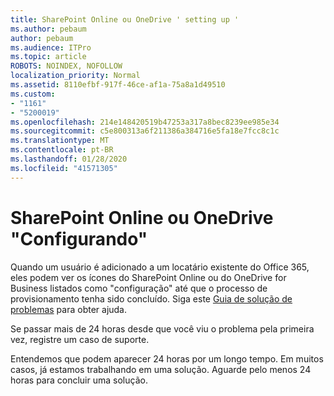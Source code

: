 ```yaml
---
title: SharePoint Online ou OneDrive ' setting up '
ms.author: pebaum
author: pebaum
ms.audience: ITPro
ms.topic: article
ROBOTS: NOINDEX, NOFOLLOW
localization_priority: Normal
ms.assetid: 8110efbf-917f-46ce-af1a-75a8a1d49510
ms.custom:
- "1161"
- "5200019"
ms.openlocfilehash: 214e148420519b47253a317a8bec8239ee985e34
ms.sourcegitcommit: c5e800313a6f211386a384716e5fa18e7fcc8c1c
ms.translationtype: MT
ms.contentlocale: pt-BR
ms.lasthandoff: 01/28/2020
ms.locfileid: "41571305"
---
```

# <a name="sharepoint-online-or-onedrive-setting-up"></a>SharePoint Online ou OneDrive "Configurando"

Quando um usuário é adicionado a um locatário existente do Office 365, eles podem ver os ícones do SharePoint Online ou do OneDrive for Business listados como "configuração" até que o processo de provisionamento tenha sido concluído.
Siga este [Guia de solução de problemas](https://docs.microsoft.com/sharepoint/support/sites/troubleshooting-guide-for-sites-stopped-at-provisioning) para obter ajuda.

Se passar mais de 24 horas desde que você viu o problema pela primeira vez, registre um caso de suporte.

Entendemos que podem aparecer 24 horas por um longo tempo. Em muitos casos, já estamos trabalhando em uma solução. Aguarde pelo menos 24 horas para concluir uma solução.